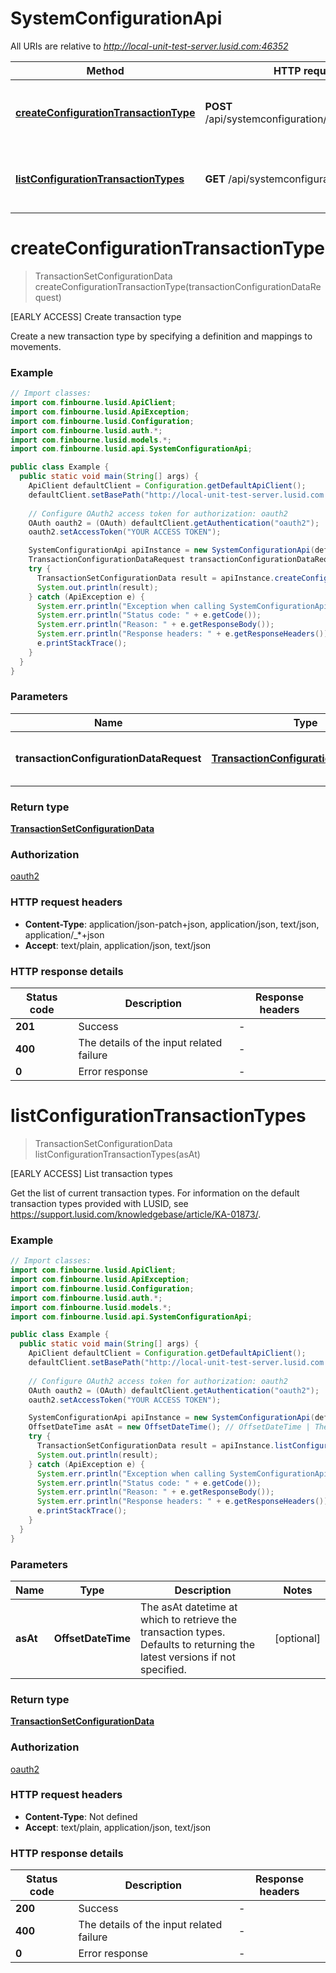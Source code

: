 # SystemConfigurationApi

All URIs are relative to *http://local-unit-test-server.lusid.com:46352*

Method | HTTP request | Description
------------- | ------------- | -------------
[**createConfigurationTransactionType**](SystemConfigurationApi.md#createConfigurationTransactionType) | **POST** /api/systemconfiguration/transactions/type | [EARLY ACCESS] Create transaction type
[**listConfigurationTransactionTypes**](SystemConfigurationApi.md#listConfigurationTransactionTypes) | **GET** /api/systemconfiguration/transactions | [EARLY ACCESS] List transaction types


<a name="createConfigurationTransactionType"></a>
# **createConfigurationTransactionType**
> TransactionSetConfigurationData createConfigurationTransactionType(transactionConfigurationDataRequest)

[EARLY ACCESS] Create transaction type

Create a new transaction type by specifying a definition and mappings to movements.

### Example
```java
// Import classes:
import com.finbourne.lusid.ApiClient;
import com.finbourne.lusid.ApiException;
import com.finbourne.lusid.Configuration;
import com.finbourne.lusid.auth.*;
import com.finbourne.lusid.models.*;
import com.finbourne.lusid.api.SystemConfigurationApi;

public class Example {
  public static void main(String[] args) {
    ApiClient defaultClient = Configuration.getDefaultApiClient();
    defaultClient.setBasePath("http://local-unit-test-server.lusid.com:46352");
    
    // Configure OAuth2 access token for authorization: oauth2
    OAuth oauth2 = (OAuth) defaultClient.getAuthentication("oauth2");
    oauth2.setAccessToken("YOUR ACCESS TOKEN");

    SystemConfigurationApi apiInstance = new SystemConfigurationApi(defaultClient);
    TransactionConfigurationDataRequest transactionConfigurationDataRequest = {"aliases":[{"type":"Another-Sell","description":"Sale","transactionClass":"MyDefault","transactionGroup":"MyGroup","transactionRoles":"LongShorter"}],"movements":[{"movementTypes":"StockMovement","side":"Side1","direction":-1,"properties":{},"mappings":[]},{"movementTypes":"CashCommitment","side":"Side2","direction":1,"properties":{},"mappings":[]}],"properties":{}}; // TransactionConfigurationDataRequest | A transaction type definition.
    try {
      TransactionSetConfigurationData result = apiInstance.createConfigurationTransactionType(transactionConfigurationDataRequest);
      System.out.println(result);
    } catch (ApiException e) {
      System.err.println("Exception when calling SystemConfigurationApi#createConfigurationTransactionType");
      System.err.println("Status code: " + e.getCode());
      System.err.println("Reason: " + e.getResponseBody());
      System.err.println("Response headers: " + e.getResponseHeaders());
      e.printStackTrace();
    }
  }
}
```

### Parameters

Name | Type | Description  | Notes
------------- | ------------- | ------------- | -------------
 **transactionConfigurationDataRequest** | [**TransactionConfigurationDataRequest**](TransactionConfigurationDataRequest.md)| A transaction type definition. | [optional]

### Return type

[**TransactionSetConfigurationData**](TransactionSetConfigurationData.md)

### Authorization

[oauth2](../README.md#oauth2)

### HTTP request headers

 - **Content-Type**: application/json-patch+json, application/json, text/json, application/_*+json
 - **Accept**: text/plain, application/json, text/json

### HTTP response details
| Status code | Description | Response headers |
|-------------|-------------|------------------|
**201** | Success |  -  |
**400** | The details of the input related failure |  -  |
**0** | Error response |  -  |

<a name="listConfigurationTransactionTypes"></a>
# **listConfigurationTransactionTypes**
> TransactionSetConfigurationData listConfigurationTransactionTypes(asAt)

[EARLY ACCESS] List transaction types

Get the list of current transaction types. For information on the default transaction types provided with  LUSID, see https://support.lusid.com/knowledgebase/article/KA-01873/.

### Example
```java
// Import classes:
import com.finbourne.lusid.ApiClient;
import com.finbourne.lusid.ApiException;
import com.finbourne.lusid.Configuration;
import com.finbourne.lusid.auth.*;
import com.finbourne.lusid.models.*;
import com.finbourne.lusid.api.SystemConfigurationApi;

public class Example {
  public static void main(String[] args) {
    ApiClient defaultClient = Configuration.getDefaultApiClient();
    defaultClient.setBasePath("http://local-unit-test-server.lusid.com:46352");
    
    // Configure OAuth2 access token for authorization: oauth2
    OAuth oauth2 = (OAuth) defaultClient.getAuthentication("oauth2");
    oauth2.setAccessToken("YOUR ACCESS TOKEN");

    SystemConfigurationApi apiInstance = new SystemConfigurationApi(defaultClient);
    OffsetDateTime asAt = new OffsetDateTime(); // OffsetDateTime | The asAt datetime at which to retrieve the transaction types. Defaults              to returning the latest versions if not specified.
    try {
      TransactionSetConfigurationData result = apiInstance.listConfigurationTransactionTypes(asAt);
      System.out.println(result);
    } catch (ApiException e) {
      System.err.println("Exception when calling SystemConfigurationApi#listConfigurationTransactionTypes");
      System.err.println("Status code: " + e.getCode());
      System.err.println("Reason: " + e.getResponseBody());
      System.err.println("Response headers: " + e.getResponseHeaders());
      e.printStackTrace();
    }
  }
}
```

### Parameters

Name | Type | Description  | Notes
------------- | ------------- | ------------- | -------------
 **asAt** | **OffsetDateTime**| The asAt datetime at which to retrieve the transaction types. Defaults              to returning the latest versions if not specified. | [optional]

### Return type

[**TransactionSetConfigurationData**](TransactionSetConfigurationData.md)

### Authorization

[oauth2](../README.md#oauth2)

### HTTP request headers

 - **Content-Type**: Not defined
 - **Accept**: text/plain, application/json, text/json

### HTTP response details
| Status code | Description | Response headers |
|-------------|-------------|------------------|
**200** | Success |  -  |
**400** | The details of the input related failure |  -  |
**0** | Error response |  -  |

